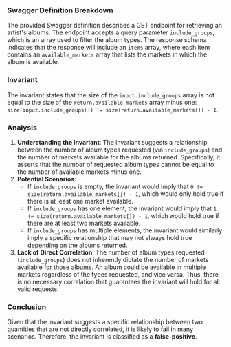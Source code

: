 ### Swagger Definition Breakdown
The provided Swagger definition describes a GET endpoint for retrieving an artist's albums. The endpoint accepts a query parameter `include_groups`, which is an array used to filter the album types. The response schema indicates that the response will include an `items` array, where each item contains an `available_markets` array that lists the markets in which the album is available.

### Invariant
The invariant states that the size of the `input.include_groups` array is not equal to the size of the `return.available_markets` array minus one: `size(input.include_groups[]) != size(return.available_markets[]) - 1`. 

### Analysis
1. **Understanding the Invariant**: The invariant suggests a relationship between the number of album types requested (via `include_groups`) and the number of markets available for the albums returned. Specifically, it asserts that the number of requested album types cannot be equal to the number of available markets minus one.
2. **Potential Scenarios**: 
   - If `include_groups` is empty, the invariant would imply that `0 != size(return.available_markets[]) - 1`, which would only hold true if there is at least one market available. 
   - If `include_groups` has one element, the invariant would imply that `1 != size(return.available_markets[]) - 1`, which would hold true if there are at least two markets available.
   - If `include_groups` has multiple elements, the invariant would similarly imply a specific relationship that may not always hold true depending on the albums returned.
3. **Lack of Direct Correlation**: The number of album types requested (`include_groups`) does not inherently dictate the number of markets available for those albums. An album could be available in multiple markets regardless of the types requested, and vice versa. Thus, there is no necessary correlation that guarantees the invariant will hold for all valid requests.

### Conclusion
Given that the invariant suggests a specific relationship between two quantities that are not directly correlated, it is likely to fail in many scenarios. Therefore, the invariant is classified as a **false-positive**.
